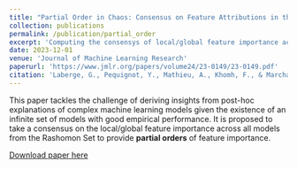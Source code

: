 ```yaml
---
title: "Partial Order in Chaos: Consensus on Feature Attributions in the Rashomon Set"
collection: publications
permalink: /publication/partial_order
excerpt: 'Computing the consensys of local/global feature importance across all models in the Rashomon Set'
date: 2023-12-01
venue: 'Journal of Machine Learning Research'
paperurl: 'https://www.jmlr.org/papers/volume24/23-0149/23-0149.pdf'
citation: 'Laberge, G., Pequignot, Y., Mathieu, A., Khomh, F., & Marchand, M. (2023). Partial Order in Chaos: Consensus on Feature Attributions in the Rashomon Set. Journal of Machine Learning Research, 24(364), 1-50.'
---
```


This paper tackles the challenge of deriving insights from post-hoc explanations of complex
machine learning models given the existence of an infinite set of models with good empirical
performance. It is proposed to take a consensus on the local/global feature importance across all
models from the Rashomon Set to provide **partial orders** of feature importance.

[Download paper here](https://www.jmlr.org/papers/volume24/23-0149/23-0149.pdf)
